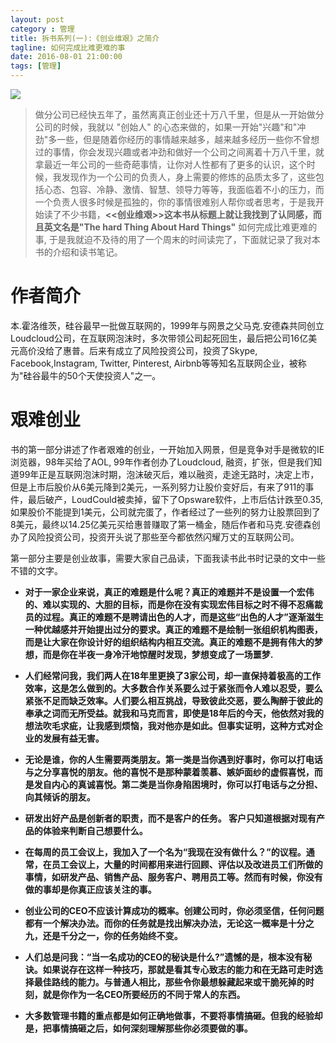 ```yaml
---
layout: post
category : 管理
title: 拆书系列(一):《创业维艰》之简介
tagline: 如何完成比难更难的事
date: 2016-08-01 21:00:00
tags: [管理]
---
```


<img src="http://7xpzem.com1.z0.glb.clouddn.com/chuangyeweijian.png" class="img-responsive img-rounded center-block" />

> 做分公司已经快五年了，虽然离真正创业还十万八千里，但是从一开始做分公司的时候，我就以 "创始人" 的心态来做的，如果一开始"兴趣"和"冲劲"多一些，但是随着你经历的事情越来越多，越来越多经历一些你不曾想过的事情，你会发现兴趣或者冲劲和做好一个公司之间离着十万八千里，就拿最近一年公司的一些奇葩事情，让你对人性都有了更多的认识，这个时候，我发现作为一个公司的负责人，身上需要的修炼的品质太多了，这些包括心态、包容、冷静、激情、智慧、领导力等等，我面临着不小的压力，而一个负责人很多时候是孤独的，你的事情很难别人帮你或者思考，于是我开始读了不少书籍，**<<创业维艰>>**这本书从标题上就让我找到了认同感，而且英文名是**"The hard Thing About Hard Things"** 如何完成比难更难的事, 于是我就迫不及待的用了一个周末的时间读完了，下面就记录了我对本书的介绍和读书笔记。

# 作者简介

本.霍洛维茨，硅谷最早一批做互联网的，1999年与网景之父马克.安德森共同创立Loudcloud公司，在互联网泡沫时，多次带领公司起死回生，最后把公司16亿美元高价没给了惠普。后来有成立了风险投资公司，投资了Skype, Facebook,Instagram, Twitter, Pinterest, Airbnb等等知名互联网企业，被称为"硅谷最牛的50个天使投资人"之一。

# 艰难创业

书的第一部分讲述了作者艰难的创业，一开始加入网景，但是竞争对手是微软的IE浏览器，98年买给了AOL, 99年作者创办了Loudcloud, 融资，扩张，但是我们知道99年正是互联网泡沫时期，泡沫破灭后，难以融资，走途无路时，决定上市，但是上市后股价从6美元降到2美元，一系列努力让股价变好后，有来了911的事件，最后破产，LoudCould被卖掉，留下了Opsware软件，上市后估计跌至0.35,如果股价不能提到1美元，公司就完蛋了，作者经过了一些列的努力让股票回到了8美元，最终以14.25亿美元买给惠普赚取了第一桶金，随后作者和马克.安德森创办了风险投资公司，投资开头说了那些至今都依然闪耀万丈的互联网公司。

第一部分主要是创业故事，需要大家自己品读，下面我读书此书时记录的文中一些不错的文字。

* **对于一家企业来说，真正的难题是什么呢？真正的难题并不是设置一个宏伟的、难以实现的、大胆的目标，而是你在没有实现宏伟目标之时不得不忍痛裁员的过程。真正的难题不是聘请出色的人才，而是这些“出色的人才”逐渐滋生一种优越感并开始提出过分的要求。真正的难题不是绘制一张组织机构图表，而是让大家在你设计好的组织结构内相互交流。真正的难题不是拥有伟大的梦想，而是你在半夜一身冷汗地惊醒时发现，梦想变成了一场噩梦.**

* **人们经常问我，我们两人在18年里更换了3家公司，却一直保持着极高的工作效率，这是怎么做到的。大多数合作关系要么过于紧张而令人难以忍受，要么紧张不足而缺乏效率。人们要么相互挑战，导致彼此交恶，要么陶醉于彼此的奉承之词而无所受益。就我和马克而言，即使是18年后的今天，他依然对我的想法吹毛求疵，让我感到烦恼，我对他亦是如此。但事实证明，这种方式对企业的发展有益无害。**

* **无论是谁，你的人生需要两类朋友。第一类是当你遇到好事时，你可以打电话与之分享喜悦的朋友。他的喜悦不是那种蒙着羡慕、嫉妒面纱的虚假喜悦，而是发自内心的真诚喜悦。第二类是当你身陷困境时，你可以打电话与之分担、向其倾诉的朋友。**

* **研发出好产品是创新者的职责，而不是客户的任务。 客户只知道根据对现有产品的体验来判断自己想要什么。**

* **在每周的员工会议上，我加入了一个名为“我现在没有做什么？”的议程。通常，在员工会议上，大量的时间都用来进行回顾、评估以及改进员工们所做的事情，如研发产品、销售产品、服务客户、聘用员工等。然而有时候，你没有做的事却是你真正应该关注的事。**

* **创业公司的CEO不应该计算成功的概率。创建公司时，你必须坚信，任何问题都有一个解决办法。而你的任务就是找出解决办法，无论这一概率是十分之九，还是千分之一，你的任务始终不变。**

* **人们总是问我：“当一名成功的CEO的秘诀是什么?”遗憾的是，根本没有秘诀。如果说存在这样一种技巧，那就是看其专心致志的能力和在无路可走时选择最佳路线的能力。与普通人相比，那些令你最想躲藏起来或干脆死掉的时刻，就是你作为一名CEO所要经历的不同于常人的东西。**

* **大多数管理书籍的重点都是如何正确地做事，不要将事情搞砸。但我的经验却是，把事情搞砸之后，如何深刻理解那些你必须要做的事。**















